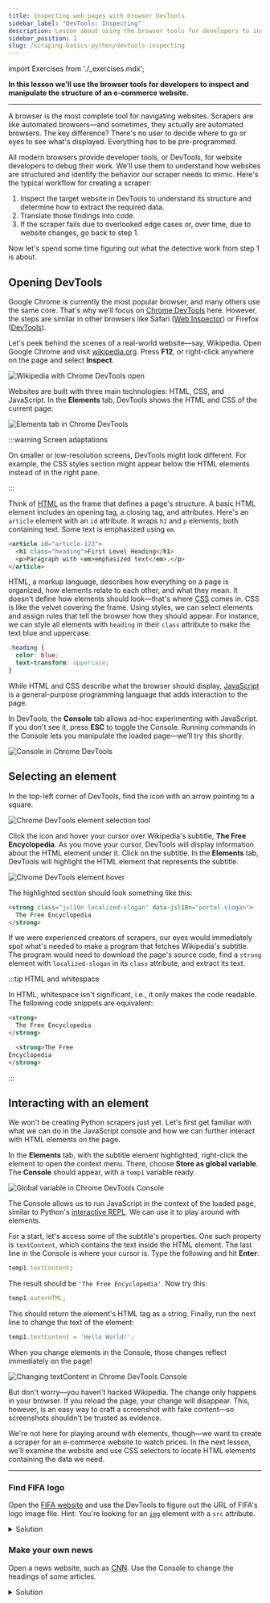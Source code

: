```yaml
---
title: Inspecting web pages with browser DevTools
sidebar_label: "DevTools: Inspecting"
description: Lesson about using the browser tools for developers to inspect and manipulate the structure of an e-commerce website.
sidebar_position: 1
slug: /scraping-basics-python/devtools-inspecting
---
```


import Exercises from './_exercises.mdx';

**In this lesson we'll use the browser tools for developers to inspect and manipulate the structure of an e-commerce website.**

---

A browser is the most complete tool for navigating websites. Scrapers are like automated browsers—and sometimes, they actually are automated browsers. The key difference? There's no user to decide where to go or eyes to see what's displayed. Everything has to be pre-programmed.

All modern browsers provide developer tools, or DevTools, for website developers to debug their work. We'll use them to understand how websites are structured and identify the behavior our scraper needs to mimic. Here's the typical workflow for creating a scraper:

1. Inspect the target website in DevTools to understand its structure and determine how to extract the required data.
1. Translate those findings into code.
1. If the scraper fails due to overlooked edge cases or, over time, due to website changes, go back to step 1.

Now let's spend some time figuring out what the detective work from step 1 is about.

## Opening DevTools

Google Chrome is currently the most popular browser, and many others use the same core. That's why we'll focus on [Chrome DevTools](https://developer.chrome.com/docs/devtools) here. However, the steps are similar in other browsers like Safari ([Web Inspector](https://developer.apple.com/documentation/safari-developer-tools/web-inspector)) or Firefox ([DevTools](https://firefox-source-docs.mozilla.org/devtools-user/)).

Let's peek behind the scenes of a real-world website—say, Wikipedia. Open Google Chrome and visit [wikipedia.org](https://www.wikipedia.org/). Press **F12**, or right-click anywhere on the page and select **Inspect**.

![Wikipedia with Chrome DevTools open](./images/devtools-wikipedia.png)

Websites are built with three main technologies: HTML, CSS, and JavaScript. In the **Elements** tab, DevTools shows the HTML and CSS of the current page:

![Elements tab in Chrome DevTools](./images/devtools-elements-tab.png)

:::warning Screen adaptations

On smaller or low-resolution screens, DevTools might look different. For example, the CSS styles section might appear below the HTML elements instead of in the right pane.

:::

Think of [HTML](https://developer.mozilla.org/en-US/docs/Learn/HTML) as the frame that defines a page's structure. A basic HTML element includes an opening tag, a closing tag, and attributes. Here's an `article` element with an `id` attribute. It wraps `h1` and `p` elements, both containing text. Some text is emphasized using `em`.

```html
<article id="article-123">
  <h1 class="heading">First Level Heading</h1>
  <p>Paragraph with <em>emphasized text</em>.</p>
</article>
```

HTML, a markup language, describes how everything on a page is organized, how elements relate to each other, and what they mean. It doesn't define how elements should look—that's where [CSS](https://developer.mozilla.org/en-US/docs/Learn/CSS) comes in. CSS is like the velvet covering the frame. Using styles, we can select elements and assign rules that tell the browser how they should appear. For instance, we can style all elements with `heading` in their `class` attribute to make the text blue and uppercase.

```css
.heading {
  color: blue;
  text-transform: uppercase;
}
```

While HTML and CSS describe what the browser should display, [JavaScript](https://developer.mozilla.org/en-US/docs/Learn/JavaScript) is a general-purpose programming language that adds interaction to the page.

In DevTools, the **Console** tab allows ad-hoc experimenting with JavaScript. If you don't see it, press **ESC** to toggle the Console. Running commands in the Console lets you manipulate the loaded page—we’ll try this shortly.

![Console in Chrome DevTools](./images/devtools-console.png)

## Selecting an element

In the top-left corner of DevTools, find the icon with an arrow pointing to a square.

![Chrome DevTools element selection tool](./images/devtools-element-selection.png)

Click the icon and hover your cursor over Wikipedia's subtitle, **The Free Encyclopedia**. As you move your cursor, DevTools will display information about the HTML element under it. Click on the subtitle. In the **Elements** tab, DevTools will highlight the HTML element that represents the subtitle.

![Chrome DevTools element hover](./images/devtools-hover.png)

The highlighted section should look something like this:

```html
<strong class="jsl10n localized-slogan" data-jsl10n="portal.slogan">
  The Free Encyclopedia
</strong>
```

If we were experienced creators of scrapers, our eyes would immediately spot what's needed to make a program that fetches Wikipedia's subtitle. The program would need to download the page's source code, find a `strong` element with `localized-slogan` in its `class` attribute, and extract its text.

:::tip HTML and whitespace

In HTML, whitespace isn't significant, i.e., it only makes the code readable. The following code snippets are equivalent:

```html
<strong>
  The Free Encyclopedia
</strong>
```

```html
  <strong>The Free
Encyclopedia
</strong>
```

:::

## Interacting with an element

We won't be creating Python scrapers just yet. Let's first get familiar with what we can do in the JavaScript console and how we can further interact with HTML elements on the page.

In the **Elements** tab, with the subtitle element highlighted, right-click the element to open the context menu. There, choose **Store as global variable**. The **Console** should appear, with a `temp1` variable ready.

![Global variable in Chrome DevTools Console](./images/devtools-console-variable.png)

The Console allows us to run JavaScript in the context of the loaded page, similar to Python's [interactive REPL](https://realpython.com/interacting-with-python/). We can use it to play around with elements.

For a start, let's access some of the subtitle's properties. One such property is `textContent`, which contains the text inside the HTML element. The last line in the Console is where your cursor is. Type the following and hit **Enter**:

```js
temp1.textContent;
```

The result should be `'The Free Encyclopedia'`. Now try this:

```js
temp1.outerHTML;
```

This should return the element's HTML tag as a string. Finally, run the next line to change the text of the element:

```js
temp1.textContent = 'Hello World!';
```

When you change elements in the Console, those changes reflect immediately on the page!

![Changing textContent in Chrome DevTools Console](./images/devtools-console-textcontent.png)

But don't worry—you haven't hacked Wikipedia. The change only happens in your browser. If you reload the page, your change will disappear. This, however, is an easy way to craft a screenshot with fake content—so screenshots shouldn't be trusted as evidence.

We're not here for playing around with elements, though—we want to create a scraper for an e-commerce website to watch prices. In the next lesson, we'll examine the website and use CSS selectors to locate HTML elements containing the data we need.

---

<Exercises />

### Find FIFA logo

Open the [FIFA website](https://www.fifa.com/) and use the DevTools to figure out the URL of FIFA's logo image file. Hint: You're looking for an [`img`](https://developer.mozilla.org/en-US/docs/Web/HTML/Element/img) element with a `src` attribute.

<details>
  <summary>Solution</summary>

  1. Go to [fifa.com](https://www.fifa.com/).
  1. Activate the element selection tool.
  1. Click on the logo.
  1. Send the highlighted element to the **Console** using the **Store as global variable** option from the context menu.
  1. In the console, type `temp1.src` and hit **Enter**.

  ![DevTools exercise result](./images/devtools-exercise-fifa.png)

</details>

### Make your own news

Open a news website, such as [CNN](https://cnn.com). Use the Console to change the headings of some articles.

<details>
  <summary>Solution</summary>

  1. Go to [cnn.com](https://cnn.com).
  1. Activate the element selection tool.
  1. Click on a heading.
  1. Send the highlighted element to the **Console** using the **Store as global variable** option from the context menu.
  1. In the console, type `temp1.textContent = 'Something something'` and hit **Enter**.

  ![DevTools exercise result](./images/devtools-exercise-cnn.png)

</details>
